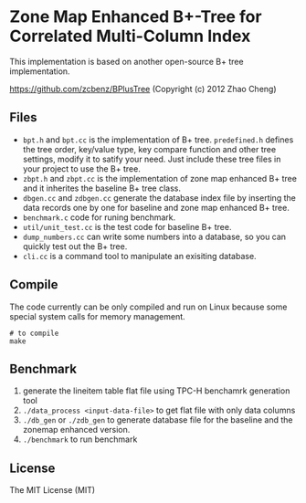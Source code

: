 # Zone Map Enhanced B+-Tree for Correlated Multi-Column Index

This implementation is based on another open-source B+ tree implementation.

https://github.com/zcbenz/BPlusTree (Copyright (c) 2012 Zhao Cheng)

## Files

- `bpt.h` and `bpt.cc` is the implementation of B+ tree. `predefined.h` defines the tree order, key/value type, key compare function and other tree settings, modify it to satify your need. Just include these tree files in your project to use the B+ tree.
- `zbpt.h` and `zbpt.cc` is the implementation of zone map enhanced B+ tree and it inherites the baseline B+ tree class.
- `dbgen.cc` and `zdbgen.cc` generate the database index file by inserting the data records one by one for baseline and zone map enhanced B+ tree.
- `benchmark.c` code for runing benchmark.
- `util/unit_test.cc` is the test code for baseline B+ tree.
- `dump_numbers.cc` can write some numbers into a database, so you can quickly test out the B+ tree.
- `cli.cc` is a command tool to manipulate an exisiting database.

## Compile
The code currently can be only compiled and run on Linux because some special system calls for memory management.
```
# to compile
make
```
## Benchmark

1. generate the lineitem table flat file using TPC-H benchamrk generation tool
2. `./data_process <input-data-file>` to get flat file with only data columns
3. `./db_gen` or `./zdb_gen` to generate database file for the baseline and the zonemap enhanced version.
4. `./benchmark` to run benchmark


## License

The MIT License (MIT)
